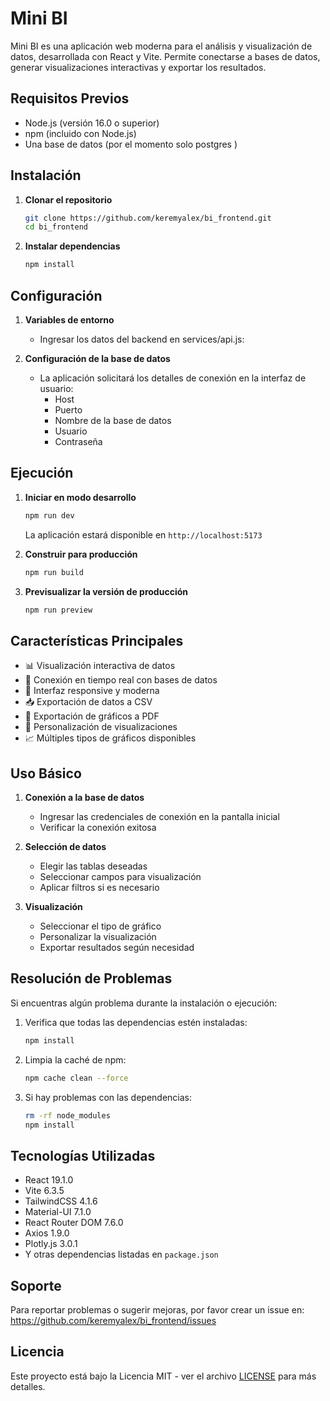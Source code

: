# Mini BI

Mini BI es una aplicación web moderna para el análisis y visualización de datos, desarrollada con React y Vite. Permite conectarse a bases de datos, generar visualizaciones interactivas y exportar los resultados.

## Requisitos Previos

- Node.js (versión 16.0 o superior)
- npm (incluido con Node.js)
- Una base de datos (por el momento solo postgres )

## Instalación

1. **Clonar el repositorio**
   ```bash
   git clone https://github.com/keremyalex/bi_frontend.git
   cd bi_frontend
   ```

2. **Instalar dependencias**
   ```bash
   npm install
   ```

## Configuración

1. **Variables de entorno**
    - Ingresar los datos del backend en services/api.js:

2. **Configuración de la base de datos**
    - La aplicación solicitará los detalles de conexión en la interfaz de usuario:
        - Host
        - Puerto
        - Nombre de la base de datos
        - Usuario
        - Contraseña

## Ejecución

1. **Iniciar en modo desarrollo**
   ```bash
   npm run dev
   ```
   La aplicación estará disponible en `http://localhost:5173`

2. **Construir para producción**
   ```bash
   npm run build
   ```

3. **Previsualizar la versión de producción**
   ```bash
   npm run preview
   ```

## Características Principales

- 📊 Visualización interactiva de datos
- 🔄 Conexión en tiempo real con bases de datos
- 📱 Interfaz responsive y moderna
- 📥 Exportación de datos a CSV
- 📄 Exportación de gráficos a PDF
- 🎨 Personalización de visualizaciones
- 📈 Múltiples tipos de gráficos disponibles

## Uso Básico

1. **Conexión a la base de datos**
    - Ingresar las credenciales de conexión en la pantalla inicial
    - Verificar la conexión exitosa

2. **Selección de datos**
    - Elegir las tablas deseadas
    - Seleccionar campos para visualización
    - Aplicar filtros si es necesario

3. **Visualización**
    - Seleccionar el tipo de gráfico
    - Personalizar la visualización
    - Exportar resultados según necesidad

## Resolución de Problemas

Si encuentras algún problema durante la instalación o ejecución:

1. Verifica que todas las dependencias estén instaladas:
   ```bash
   npm install
   ```

2. Limpia la caché de npm:
   ```bash
   npm cache clean --force
   ```

3. Si hay problemas con las dependencias:
   ```bash
   rm -rf node_modules
   npm install
   ```

## Tecnologías Utilizadas

- React 19.1.0
- Vite 6.3.5
- TailwindCSS 4.1.6
- Material-UI 7.1.0
- React Router DOM 7.6.0
- Axios 1.9.0
- Plotly.js 3.0.1
- Y otras dependencias listadas en `package.json`

## Soporte

Para reportar problemas o sugerir mejoras, por favor crear un issue en:
https://github.com/keremyalex/bi_frontend/issues

## Licencia

Este proyecto está bajo la Licencia MIT - ver el archivo [LICENSE](LICENSE) para más detalles.